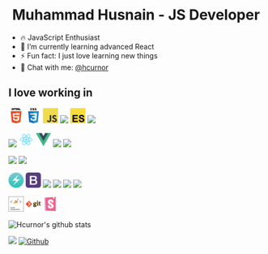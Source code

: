 <div align="center">
  <h1>Muhammad Husnain - JS Developer</h1>
</div>

- 🔥 JavaScript Enthusiast
- 🌱 I’m currently learning advanced React
- ⚡️ Fun fact: I just love learning new things
- 💬 Chat with me:  [@hcurnor](https://www.linkedin.com/in/hcurnor/)
<!-- - 👨‍💻 Working as FrontEnd Web-Developer at [Timeless](https://timeless.co/)  -->

## I love working in

<code><img height="30" src="https://raw.githubusercontent.com/github/explore/80688e429a7d4ef2fca1e82350fe8e3517d3494d/topics/html/html.png"></code>
<code><img height="30" src="https://raw.githubusercontent.com/github/explore/80688e429a7d4ef2fca1e82350fe8e3517d3494d/topics/css/css.png"></code>
<code><img height="30" src="https://raw.githubusercontent.com/github/explore/80688e429a7d4ef2fca1e82350fe8e3517d3494d/topics/javascript/javascript.png"></code>
<code><img height="30" src="https://upload.wikimedia.org/wikipedia/commons/thumb/4/4c/Typescript_logo_2020.svg/512px-Typescript_logo_2020.svg.png"></code>
<code><img height="30" src="https://raw.githubusercontent.com/wingsuitist/ecmascript-logo/master/es-ecmascript-logo.png"></code>
<code><img height="30" src="https://www.chartjs.org/img/chartjs-logo.svg"></code>

<code><img height="30" src="https://angular.io/assets/images/logos/angular/angular.svg"></code>
<code><img height="30" src="https://raw.githubusercontent.com/github/explore/80688e429a7d4ef2fca1e82350fe8e3517d3494d/topics/react/react.png"></code>
<code><img height="30" src="https://raw.githubusercontent.com/github/explore/80688e429a7d4ef2fca1e82350fe8e3517d3494d/topics/vue/vue.png"></code>
<code><img height="30" src="https://upload.wikimedia.org/wikipedia/commons/thumb/9/91/Electron_Software_Framework_Logo.svg/1024px-Electron_Software_Framework_Logo.svg.png"></code>
<code><img height="30" src="https://ionicframework.com/blog/wp-content/uploads/2015/05/cropped-logo.png"></code>

<code><img height="30" src="https://www.clipartmax.com/png/middle/70-701332_hire-node-js-developer-node-logo.png"></code>
<code><img height="30" src="https://seeklogo.com/images/N/nestjs-logo-09342F76C0-seeklogo.com.png"></code>

<code><img height="30" src="https://github.com/chakra-ui/chakra-ui/blob/master/logo/logomark-colored%402x.png"></code>
<code><img height="30" src="https://raw.githubusercontent.com/github/explore/80688e429a7d4ef2fca1e82350fe8e3517d3494d/topics/bootstrap/bootstrap.png"></code>
<code><img height="30" src="https://reactstrap.github.io/assets/logo.png"></code>
<code><img height="30" src="https://material.io/resources/icons/static/ic_material_192px_light.svg"></code>
<code><img height="30" src="https://seeklogo.com/images/V/vuetify-logo-3BCF73C928-seeklogo.com.png"></code>
<code><img height="30" src="https://seeklogo.com/images/E/expo-logo-01BB2BCFC3-seeklogo.com.png"></code>

<code><img height="30" src="https://raw.githubusercontent.com/github/explore/80688e429a7d4ef2fca1e82350fe8e3517d3494d/topics/styled-components/styled-components.png"></code>
<code><img height="30" src="https://raw.githubusercontent.com/github/explore/80688e429a7d4ef2fca1e82350fe8e3517d3494d/topics/git/git.png"></code>
<code><img height="30" src="https://raw.githubusercontent.com/github/explore/80688e429a7d4ef2fca1e82350fe8e3517d3494d/topics/storybook/storybook.png"></code>

![Hcurnor's github stats](https://github-readme-stats.vercel.app/api?username=hcurnor&count_private=true&hide=contribs,prs&show_icons=true)

![](https://visitor-badge.laobi.icu/badge?page_id=hcurnor.hcurnor)
[![Github](https://img.shields.io/github/followers/hcurnor?label=Follow&style=social)](https://github.com/hcurnor)
